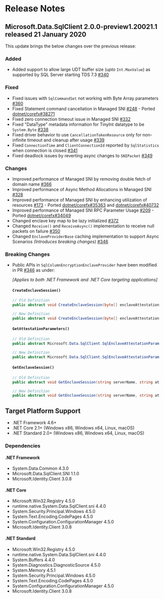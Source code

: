 # Release Notes

## Microsoft.Data.SqlClient 2.0.0-preview1.20021.1 released 21 January 2020

This update brings the below changes over the previous release:

### Added
- Added support to allow large UDT buffer size (_upto_ `Int.MaxValue`) as supported by SQL Server starting TDS 7.3 [#340](https://github.com/dotnet/SqlClient/pull/340)

### Fixed
- Fixed issues with `SqlCommandSet` not working with Byte Array parameters [#360](https://github.com/dotnet/SqlClient/pull/360)
- Fixed Statement command cancellation in Managed SNI [#248](https://github.com/dotnet/SqlClient/pull/248) - Ported [dotnet/corefx#38271](https://github.com/dotnet/corefx/pull/38271)
- Fixed zero connection timeout issue in Managed SNI [#332](https://github.com/dotnet/SqlClient/pull/332)
- Fixed "DataType" metadata information for TinyInt datatype to be `System.Byte` [#338](https://github.com/dotnet/SqlClient/pull/338)
- Fixed driver behavior to use `CancellationTokenResource` only for non-infinite timeout and cleanup after usage [#339](https://github.com/dotnet/SqlClient/pull/339)
- Fixed `ConnectionTime` and `ClientConnectionId` reported by `SqlStatistics` when connection is closed [#341](https://github.com/dotnet/SqlClient/pull/341)
- Fixed deadlock issues by reverting async changes to `SNIPacket` [#349](https://github.com/dotnet/SqlClient/pull/349)

### Changes
- Improved performance of Managed SNI by removing double fetch of domain name [#366](https://github.com/dotnet/SqlClient/pull/366)
- Improved performance of Async Method Allocations in Managed SNI [#328](https://github.com/dotnet/SqlClient/pull/328)
- Improved performance of Managed SNI by enhancing utilization of resources [#173](https://github.com/dotnet/SqlClient/pull/173) - Ported [dotnet/corefx#35363](https://github.com/dotnet/corefx/pull/35363) and [dotnet/corefx#40732](https://github.com/dotnet/corefx/pull/40732)
- Improved performance of Managed SNI RPC Parameter Usage [#209](https://github.com/dotnet/SqlClient/pull/209) - Ported [dotnet/corefx#34049](https://github.com/dotnet/corefx/pull/34049)
- Changed enclave key map to be lazy initialized [#372](https://github.com/dotnet/SqlClient/pull/372)
- Changed `Receive()` and `ReceiveAsync()` implementation to receive null packets on failure [#350](https://github.com/dotnet/SqlClient/pull/350)
- Changed `EnclaveProviderBase` caching implementation to support Async Scenarios _(Introduces breaking changes)_ [#346](https://github.com/dotnet/SqlClient/pull/346)

### Breaking Changes
- Public APIs in `SqlColumnEncryptionEnclaveProvider` have been modified in PR [#346](https://github.com/dotnet/SqlClient/pull/346) as under:

    _[Applies to both .NET Framework and .NET Core targeting applications]_

    #### `CreateEnclaveSession()`

    ```cs
    // Old Definition
    public abstract void CreateEnclaveSession(byte[] enclaveAttestationInfo, System.Security.Cryptography.ECDiffieHellmanCng clientDiffieHellmanKey, string attestationUrl, string servername, out Microsoft.Data.SqlClient.SqlEnclaveSession sqlEnclaveSession, out long counter);

    // New Definition
    public abstract void CreateEnclaveSession(byte[] enclaveAttestationInfo, System.Security.Cryptography.ECDiffieHellmanCng clientDiffieHellmanKey, string attestationUrl, string servername, byte[] customData, int customDataLength, out Microsoft.Data.SqlClient.SqlEnclaveSession sqlEnclaveSession, out long counter);
    ```

    #### `GetAttestationParameters()`

    ```cs
    // Old Definition
    public abstract Microsoft.Data.SqlClient.SqlEnclaveAttestationParameters GetAttestationParameters();
    
    // New Definition
    public abstract Microsoft.Data.SqlClient.SqlEnclaveAttestationParameters GetAttestationParameters(string attestationUrl, byte[] customData, int customDataLength);
    ```

    #### `GetEnclaveSession()`

    ```cs
    // Old Definition
    public abstract void GetEnclaveSession(string serverName, string attestationUrl, out Microsoft.Data.SqlClient.SqlEnclaveSession sqlEnclaveSession, out long counter);

    // New Definition
    public abstract void GetEnclaveSession(string serverName, string attestationUrl, bool generateCustomData, out Microsoft.Data.SqlClient.SqlEnclaveSession sqlEnclaveSession, out long counter, out byte[] customData, out int customDataLength);
    ```

## Target Platform Support

- .NET Framework 4.6+
- .NET Core 2.1+ (Windows x86, Windows x64, Linux, macOS)
- .NET Standard 2.0+ (Windows x86, Windows x64, Linux, macOS)

### Dependencies

#### .NET Framework

- System.Data.Common 4.3.0
- Microsoft.Data.SqlClient.SNI 1.1.0
- Microsoft.Identity.Client 3.0.8

#### .NET Core

- Microsoft.Win32.Registry 4.5.0
- runtime.native.System.Data.SqlClient.sni 4.4.0
- System.Security.Principal.Windows 4.5.0
- System.Text.Encoding.CodePages 4.5.0
- System.Configuration.ConfigurationManager 4.5.0
- Microsoft.Identity.Client 3.0.8

#### .NET Standard

- Microsoft.Win32.Registry 4.5.0
- runtime.native.System.Data.SqlClient.sni 4.4.0
- System.Buffers 4.4.0
- System.Diagnostics.DiagnosticSource 4.5.0
- System.Memory 4.5.1
- System.Security.Principal.Windows 4.5.0
- System.Text.Encoding.CodePages 4.5.0
- System.Configuration.ConfigurationManager 4.5.0
- Microsoft.Identity.Client 3.0.8
